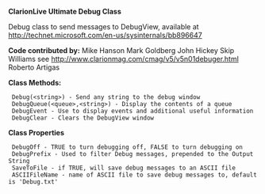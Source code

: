 
**ClarionLive Ultimate Debug Class**

Debug class to send messages to DebugView, available at http://technet.microsoft.com/en-us/sysinternals/bb896647  

**Code contributed by:**
     Mike Hanson
     Mark Goldberg
     John Hickey
     Skip Williams see http://www.clarionmag.com/cmag/v5/v5n01debuger.html
     Roberto Artigas
                                                                            
**Class Methods:**

     Debug(<string>) - Send any string to the debug window
     DebugQueue(<queue>,<string>) - Display the contents of a queue
     DebugEvent - Use to display events and additional useful information
     DebugClear - Clears the DebugView window  

**Class Properties**

     DebugOff - TRUE to turn debugging off, FALSE to turn debugging on
     DebugPrefix - Used to filter Debug messages, prepended to the Output String
     SaveToFile - if TRUE, will save debug messages to an ASCII file                           
     ASCIIFileName - name of ASCII file to save debug messages to, default is 'Debug.txt'